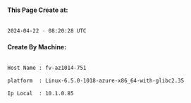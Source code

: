 
   
#### This Page Create at:

```bash

2024-04-22 - 08:20:28 UTC

```

#### Create By Machine:

```bash

Host Name : fv-az1014-751

platform  : Linux-6.5.0-1018-azure-x86_64-with-glibc2.35

Ip Local  : 10.1.0.85

```

